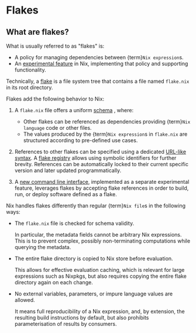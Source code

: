 # Flakes

## What are flakes?

What is usually referred to as "flakes" is:
- A policy for managing dependencies between {term}`Nix expression`s.
- An [experimental feature] in Nix, implementing that policy and supporting functionality.

[experimental feature]: https://nixos.org/manual/nix/unstable/contributing/experimental-features.html

Technically, a [flake](https://nixos.org/manual/nix/stable/command-ref/new-cli/nix3-flake.html#description) is a file system tree that contains a file named `flake.nix` in its root directory.

Flakes add the following behavior to Nix:

1. A `flake.nix` file offers a uniform [schema](https://nixos.org/manual/nix/stable/command-ref/new-cli/nix3-flake.html#flake-format) , where:
   - Other flakes can be referenced as dependencies providing {term}`Nix language` code or other files.
   - The values produced by the {term}`Nix expression`s in `flake.nix` are structured according to pre-defined use cases.

1. References to other flakes can be specified using a dedicated [URL-like syntax](https://nixos.org/manual/nix/stable/command-ref/new-cli/nix3-flake.html#flake-references).
   A [flake registry] allows using symbolic identifiers for further brevity.
   References can be automatically locked to their current specific version and later updated programmatically.

   [flake registry]: https://nixos.org/manual/nix/stable/command-ref/new-cli/nix3-registry.html

1. A [new command line interface], implemented as a separate experimental feature, leverages flakes by accepting flake references in order to build, run, or deploy software defined as a flake.

   [new command line interface]: https://nixos.org/manual/nix/stable/command-ref/new-cli/nix.html

Nix handles flakes differently than regular {term}`Nix file`s in the following ways:

- The `flake.nix` file is checked for schema validity.

  In particular, the metadata fields cannot be arbitrary Nix expressions.
  This is to prevent complex, possibly non-terminating computations while querying the metadata.

- The entire flake directory is copied to Nix store before evaluation.

  This allows for effective evaluation caching, which is relevant for large expressions such as Nixpkgs, but also requires copying the entire flake directory again on each change.

- No external variables, parameters, or impure language values are allowed.

  It means full reproducibility of a Nix expression, and, by extension, the resulting build instructions by default, but also prohibits parameterisation of results by consumers.
